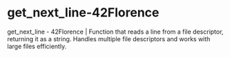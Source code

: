 # get_next_line-42Florence
get_next_line - 42Florence | Function that reads a line from a file descriptor, returning it as a string. Handles multiple file descriptors and works with large files efficiently.
